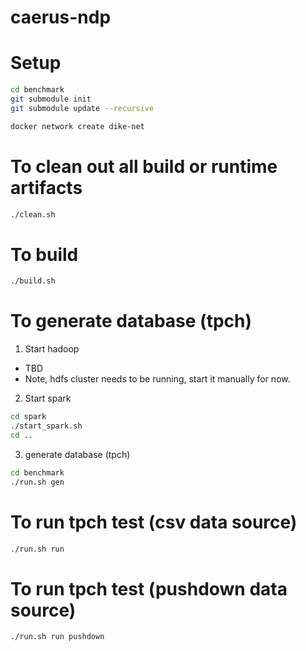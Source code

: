 # caerus-ndp

Setup
=========

```bash
cd benchmark  
git submodule init  
git submodule update --recursive  

docker network create dike-net
```

To clean out all build or runtime artifacts
================================================

```bash
./clean.sh
```

To build
========

```bash
./build.sh
```

To generate database (tpch)
===========================

1) Start hadoop
- TBD
- Note, hdfs cluster needs to be running, start it manually for now.

2) Start spark

```bash
cd spark
./start_spark.sh
cd ..
```

3) generate database (tpch)

```bash
cd benchmark
./run.sh gen
```

To run tpch test (csv data source)
===================================

```bash
./run.sh run 
```

To run tpch test (pushdown data source)
========================================

```bash
./run.sh run pushdown
```
